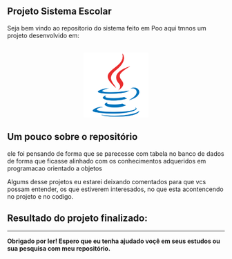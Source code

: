 ## Projeto Sistema Escolar 

Seja bem vindo ao repositorio do sistema feito em Poo 
aqui tmnos um projeto desenvolvido em:

<br>

<div align="center" style="display: inline_block">
<img  alt="java" width="150" src="https://raw.githubusercontent.com/devicons/devicon/master/icons/java/java-original.svg">
</div>

## Um pouco sobre o repositório

ele foi pensando de forma que se parecesse com tabela no banco de dados 
de forma que ficasse alinhado com os conhecimentos adqueridos em programacao orientado a objetos 

Algums desse projetos eu estarei 
deixando comentados para que vcs possam entender, os que estiverem interesados, no que esta acontencendo no projeto e no codigo.
<br>

## Resultado do projeto finalizado:




---

**Obrigado por ler! Espero que eu tenha ajudado voçê em seus estudos ou sua pesquisa com meu repositório.**

